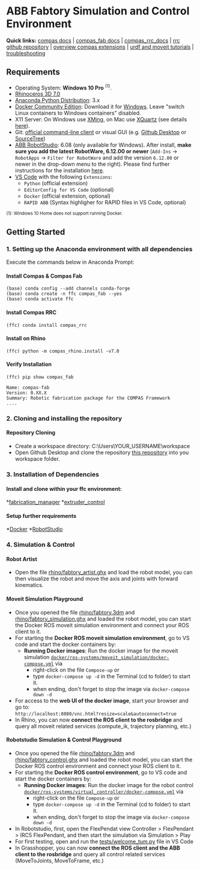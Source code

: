 # ABB Fabtory Simulation and Control Environment

**Quick links:** [compas docs](https://compas-dev.github.io/main/) | [compas_fab docs](https://gramaziokohler.github.io/compas_fab/latest/) | [compas_rrc_docs](https://compas-rrc.github.io/compas_rrc/latest/reference/index.html) | [rrc github repository](https://github.com/compas-rrc/compas_rrc) | [overview compas extensions](https://compas.dev/extensions.html) | [urdf and moveit tutorials](https://gramaziokohler.github.io/compas_fab/latest/examples/03_backends_ros/07_ros_create_urdf_ur5_with_measurement_tool.html) | [troubleshooting](#docker-troubleshooting)

## Requirements

* Operating System: **Windows 10 Pro** <sup>(1)</sup>.
* [Rhinoceros 3D 7.0](https://www.rhino3d.com/)
* [Anaconda Python Distribution](https://www.anaconda.com/download/): 3.x
* [Docker Community Edition](https://www.docker.com/get-started): Download it for [Windows](https://store.docker.com/editions/community/docker-ce-desktop-windows). Leave "switch Linux containers to Windows containers" disabled.
* X11 Server: On Windows use [XMing](https://sourceforge.net/projects/xming/), on Mac use [XQuartz](https://www.xquartz.org/) (see details [here](https://medium.com/@mreichelt/how-to-show-x11-windows-within-docker-on-mac-50759f4b65cb)).
* Git: [official command-line client](https://git-scm.com/) or visual GUI (e.g. [Github Desktop](https://desktop.github.com/) or [SourceTree](https://www.sourcetreeapp.com/))
* [ABB RobotStudio](https://new.abb.com/products/robotics/robotstudio/downloads): 6.08 (only available for Windows). After install, **make sure you add the latest RobotWare, 6.12.00 or newer** (`Add-Ins` -> `RobotApps` -> `Filter for RobotWare` and add the version `6.12.00` or newer in the drop-down menu to the right). Please find further instructions for the installation [here](README_ROBOTSTUDIO.md).
* [VS Code](https://code.visualstudio.com/) with the following `Extensions`:
  * `Python` (official extension)
  * `EditorConfig for VS Code` (optional)
  * `Docker` (official extension, optional)
  * `RAPID ABB` (Syntax highligher for RAPID files in VS Code, optional)

<sup>(1): Windows 10 Home does not support running Docker.</sup>


## Getting Started

### 1. Setting up the Anaconda environment with all dependencies

Execute the commands below in Anaconda Prompt:

#### Install Compas & Compas Fab
 
    (base) conda config --add channels conda-forge
    (base) conda create -n ffc compas_fab --yes
    (base) conda activate ffc

#### Install Compas RRC

    (ffc) conda install compas_rrc
    
#### Install on Rhino
    
    (ffc) python -m compas_rhino.install -v7.0
    
#### Verify Installation

    (ffc) pip show compas_fab
    
    Name: compas-fab
    Version: 0.XX.X
    Summary: Robotic fabrication package for the COMPAS Framework
    ....

    
### 2. Cloning and installing the repository

#### Repository Cloning

* Create a workspace directory: C:\Users\YOUR_USERNAME\workspace
* Open Github Desktop and clone the repository [this repository](https://github.com/augmentedfabricationlab/fabtory_fabrication_control) into you workspace folder.

### 3. Installation of Dependencies

#### Install and clone within your ffc environment:

*[fabrication_manager](https://github.com/augmentedfabricationlab/fabrication_manager)
*[extruder_control](https://github.com/augmentedfabricationlab/extruder_control)

#### Setup further requirements

*[Docker](https://github.com/augmentedfabricationlab/fabtory_fabrication_control/blob/master/README_DOCKER.md)
*[RobotStudio](https://github.com/augmentedfabricationlab/fabtory_fabrication_control/blob/master/README_ROBOTSTUDIO.md)

### 4. Simulation & Control

#### Robot Artist

* Open the file [rhino/fabtory_artist.ghx](rhino/fabtory_artist.ghx) and load the robot model, you can then visualize the robot and move the axis and joints with forward kinematics.

#### Moveit Simulation Playground

* Once you opened the file [rhino/fabtory.3dm](rhino/fabtory_simulation.3dm) and [rhino/fabtory_simulation.ghx](rhino/fabtory_simulation.ghx) and loaded the robot model, you can start the Docker ROS moveit simulation environment and connect your ROS client to it.
* For starting the __Docker ROS moveit simulation environment__, go to VS code and start the docker containers by:
  * __Running Docker images__: Run the docker image for the moveit simulation [`docker/ros-systems/moveit_simulation/docker-compose.yml`](docker/ros-systems/moveit_simulation/docker-compose.yml) via 
    * right-click on the file `Compose-up` or 
    * type `docker-compose up -d` in the Terminal (cd to folder) to start it.
    * when ending, don't forget to stop the image via `docker-compose down -d`
* For access to the __web UI of the docker image__, start your browser and go to:<br/>
`http://localhost:8080/vnc.html?resize=scale&autoconnect=true`
* In Rhino, you can now __connect the ROS client to the rosbridge__ and query all moveit related services (compute_ik, trajectory planning, etc.)

#### Robotstudio Simulation & Control Playground

* Once you opened the file [rhino/fabtory.3dm](rhino/fabtory_simulation.3dm) and [rhino/fabtory_control.ghx](rhino/fabtory_control.ghx) and loaded the robot model, you can start the Docker ROS control environment and connect your ROS client to it.
* For starting the __Docker ROS control environment__, go to VS code and start the docker containers by:
  * __Running Docker images__: Run the docker image for the robot control [`docker/ros-systems/virtual_controller/docker-compose.yml`](docker/ros-systems/virtual_controller/docker-compose.yml) via 
    * right-click on the file `Compose-up` or 
    * type `docker-compose up -d` in the Terminal (cd to folder) to start it.
    * when ending, don't forget to stop the image via `docker-compose down -d`
* In Robotstudio, first, open the FlexPendat view Controller > FlexPendant > IRC5 FlexPendant, and then start the simulation via Simulation > Play
* For first testing, open and run the [tests/welcome_tum.py](tests/welcome_tum.py) file in VS Code
* In Grasshopper, you can now __connect the ROS client and the ABB client to the rosbridge__  and query all control related services (MoveToJoints, MoveToFrame, etc.)
